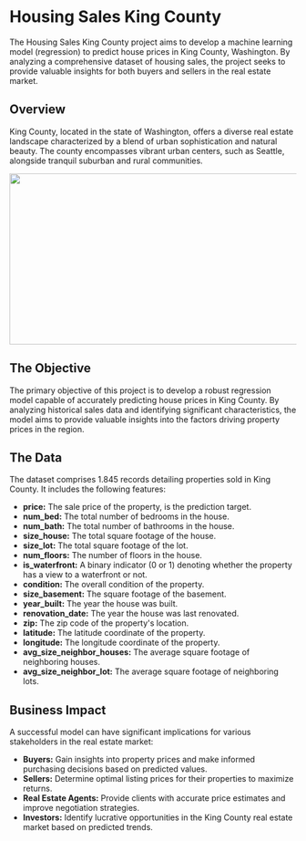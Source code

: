 # Housing Sales King County

The Housing Sales King County project aims to develop a machine learning model (regression) to predict house prices in King County, Washington. By analyzing a comprehensive dataset of housing sales, the project seeks to provide valuable insights for both buyers and sellers in the real estate market.

## Overview

King County, located in the state of Washington, offers a diverse real estate landscape characterized by a blend of urban sophistication and natural beauty. The county encompasses vibrant urban centers, such as Seattle, alongside tranquil suburban and rural communities.

<p align="center">
<img src="https://github.com/guilhermegarcia-ai/ml-regression-models/assets/62107649/5f314ba7-e8ea-4427-ab82-ba63ad569adb" width=600 height=300>
</p>

## The Objective

The primary objective of this project is to develop a robust regression model capable of accurately predicting house prices in King County. By analyzing historical sales data and identifying significant characteristics, the model aims to provide valuable insights into the factors driving property prices in the region.

## The Data

The dataset comprises 1.845 records detailing properties sold in King County. It includes the following features:
															
- **price:** The sale price of the property, is the prediction target.
- **num_bed:** The total number of bedrooms in the house.
- **num_bath:** The total number of bathrooms in the house.
- **size_house:** The total square footage of the house.
- **size_lot:** The total square footage of the lot.
- **num_floors:** The number of floors in the house.
- **is_waterfront:** A binary indicator (0 or 1) denoting whether the property has a view to a waterfront or not.
- **condition:** The overall condition of the property.
- **size_basement:** The square footage of the basement.
- **year_built:** The year the house was built.
- **renovation_date:** The year the house was last renovated.
- **zip:** The zip code of the property's location.
- **latitude:** The latitude coordinate of the property.
- **longitude:** The longitude coordinate of the property.
- **avg_size_neighbor_houses:** The average square footage of neighboring houses.
- **avg_size_neighbor_lot:** The average square footage of neighboring lots.

## Business Impact

A successful model can have significant implications for various stakeholders in the real estate market:

- **Buyers:** Gain insights into property prices and make informed purchasing decisions based on predicted values.
- **Sellers:** Determine optimal listing prices for their properties to maximize returns.
- **Real Estate Agents:** Provide clients with accurate price estimates and improve negotiation strategies.
- **Investors:** Identify lucrative opportunities in the King County real estate market based on predicted trends.

